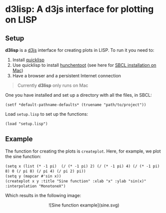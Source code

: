 d3lisp: A d3js interface for plotting on LISP
================

Setup
-----

**d3lisp** is a [d3js](https://d3js.org/) interface for creating plots in LISP. To run it you need to:

1.  Install [quicklisp](https://www.quicklisp.org/beta/)
2.  Use quicklisp to install [hunchentoot](https://edicl.github.io/hunchentoot/) (see here for [SBCL installation on Mac](https://medium.com/@m2k/web-server-on-mac-os-x-via-common-lisp-prism-6e94ef178c1c))
3.  Have a browser and a persistent Internet connection

> Currently **d3lisp** only runs on Mac

One you have installed and set up a directory with all the files, in SBCL:

    (setf *default-pathname-defaults* (truename "path/to/project"))

Load `setup.lisp` to set up the functions:

    (load "setup.lisp")

Example
-------

The function for creating the plots is `createplot`. Here, for example, we plot the sine function:

    (setq x (list (* -1 pi)  (/ (* -1 pi) 2) (/ (* -1 pi) 4) (/ (* -1 pi) 8) 0 (/ pi 8) (/ pi 4) (/ pi 2) pi))
    (setq y (mapcar #'sin x))
    (createplot x y :title "Sine function" :xlab "x" :ylab "sin(x)" :interpolation "MonotoneX")

Which results in the following image:
<center>
![Sine function example](sine.svg)
</center>

